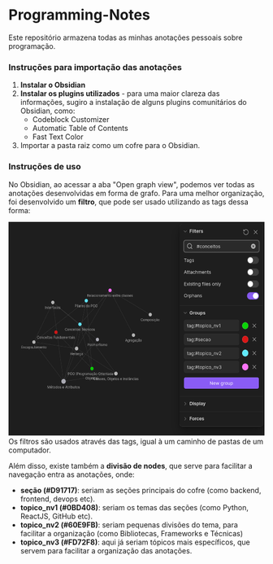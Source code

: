 # Programming-Notes
Este repositório armazena todas as minhas anotações pessoais sobre programação.

### Instruções para importação das anotações

1. **Instalar o Obsidian**
2. **Instalar os plugins utilizados** - para uma maior clareza das informações, sugiro a instalação de alguns plugins comunitários do Obsidian, como:
	* Codeblock Customizer
	* Automatic Table of Contents
	* Fast Text Color
3. Importar a pasta raiz como um cofre para o Obsidian.

### Instruções de uso
No Obsidian, ao acessar a aba "Open graph view", podemos ver todas as anotações desenvolvidas em forma de grafo. Para uma melhor organização, foi desenvolvido um **filtro**, que pode ser usado utilizando as tags dessa forma:
<div align="center">
  <img src="img/Pasted image 20250424154748.png" width="600rem" height="420rem">
</div>
Os filtros são usados através das tags, igual à um caminho de pastas de um computador.

Além disso, existe também a **divisão de nodes**, que serve para facilitar a navegação entra as anotações, onde:
* **seção (#D91717)**: seriam as seções principais do cofre (como backend, frontend, devops etc).
* **topico_nv1 (#0BD408)**: seriam os temas das seções (como Python, ReactJS, GitHub etc).
* **topico_nv2 (#60E9FB)**: seriam pequenas divisões do tema, para facilitar a organização (como Bibliotecas, Frameworks e Técnicas)
* **topico_nv3 (#FD72F8)**: aqui já seriam tópicos mais específicos, que servem para facilitar a organização das anotações.
